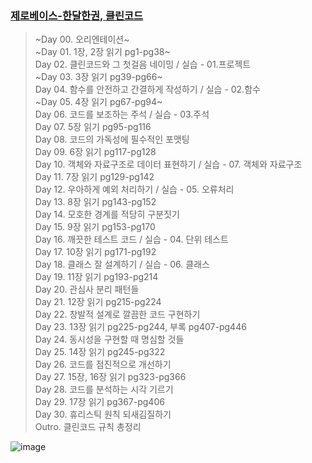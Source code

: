 ### [제로베이스-한달한권, 클린코드](https://zero-base.co.kr/category_dev_camp/cleancode_1book)

> ~Day 00. 오리엔테이션~   
> ~Day 01. 1장, 2장 읽기 pg1-pg38~  
> Day 02. 클린코드와 그 첫걸음 네이밍 / 실습 - 01.프로젝트  
> ~Day 03. 3장 읽기 pg39-pg66~  
> Day 04. 함수를 안전하고 간결하게 작성하기 / 실습 - 02.함수  
> ~Day 05. 4장 읽기 pg67-pg94~  
> Day 06. 코드를 보조하는 주석 / 실습 - 03.주석  
> Day 07. 5장 읽기 pg95-pg116  
> Day 08. 코드의 가독성에 필수적인 포맷팅  
> Day 09. 6장 읽기 pg117-pg128  
> Day 10. 객체와 자료구조로 데이터 표현하기 / 실습 - 07. 객체와 자료구조  
> Day 11. 7장 읽기 pg129-pg142  
> Day 12. 우아하게 예외 처리하기 / 실습 - 05. 오류처리  
> Day 13. 8장 읽기 pg143-pg152  
> Day 14. 모호한 경계를 적당히 구분짓기  
> Day 15. 9장 읽기 pg153-pg170  
> Day 16. 깨끗한 테스트 코드 / 실습 - 04. 단위 테스트  
> Day 17. 10장 읽기 pg171-pg192  
> Day 18. 클래스 잘 설계하기 / 실습 - 06. 클래스  
> Day 19. 11장 읽기 pg193-pg214  
> Day 20. 관심사 분리 패턴들  
> Day 21. 12장 읽기 pg215-pg224  
> Day 22. 창발적 설계로 깔끔한 코드 구현하기   
> Day 23. 13장 읽기 pg225-pg244, 부록 pg407-pg446  
> Day 24. 동시성을 구현할 때 명심할 것들  
> Day 25. 14장 읽기 pg245-pg322  
> Day 26. 코드를 점진적으로 개선하기  
> Day 27. 15장, 16장 읽기 pg323-pg366  
> Day 28. 코드를 분석하는 시각 기르기  
> Day 29. 17장 읽기 pg367-pg406  
> Day 30. 휴리스틱 원칙 되새김질하기  
> Outro. 클린코드 규칙 총정리  



![image](https://user-images.githubusercontent.com/43161245/163822038-1ed52cdd-5ca0-4ba6-92cc-0760a9e0f8d8.png)

